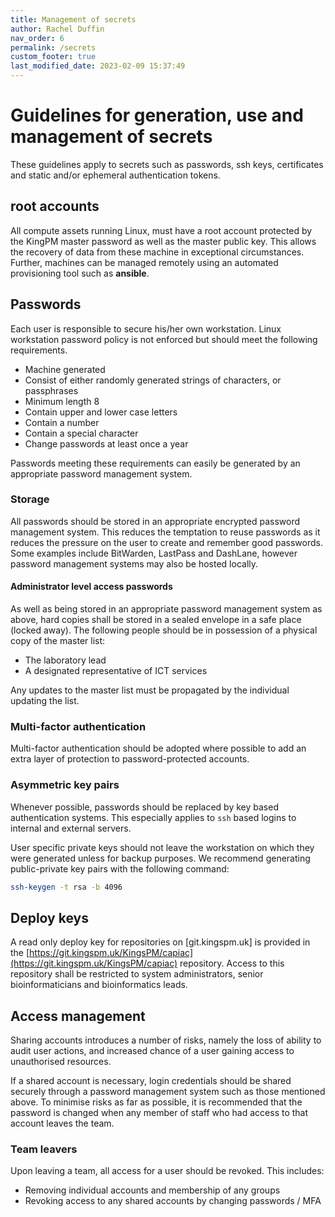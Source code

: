 ```yaml
---
title: Management of secrets
author: Rachel Duffin
nav_order: 6
permalink: /secrets
custom_footer: true
last_modified_date: 2023-02-09 15:37:49
---
```

# Guidelines for generation, use and management of secrets

These guidelines apply to secrets such as passwords, ssh keys, certificates and static and/or ephemeral authentication
tokens.

## root accounts

All compute assets running Linux, must have a root account protected by the KingPM master password as well as the
master public key. This allows the recovery of data from these machine in exceptional circumstances. Further, machines
can be managed remotely using an automated provisioning tool such as **ansible**.

## Passwords

Each user is responsible to secure his/her own workstation. Linux workstation password policy is not enforced but
should meet the following requirements.

- Machine generated
- Consist of either randomly generated strings of characters, or passphrases
- Minimum length 8
- Contain upper and lower case letters
- Contain a number
- Contain a special character
- Change passwords at least once a year

Passwords meeting these requirements can easily be generated by an appropriate password management system.

### Storage

All passwords should be stored in an appropriate encrypted password management system. This reduces the temptation to
reuse passwords as it reduces the pressure on the user to create and remember good passwords. Some examples include
BitWarden, LastPass and DashLane, however password management systems may also be hosted locally.

#### Administrator level access passwords

As well as being stored in an appropriate password management system as above, hard copies shall be stored in a sealed
envelope in a safe place (locked away). The following people should be in possession of a physical copy of the master
list:

- The laboratory lead
- A designated representative of ICT services

Any updates to the master list must be propagated by the individual updating the list.

### Multi-factor authentication

Multi-factor authentication should be adopted where possible to add an extra layer of protection to password-protected
accounts.

### Asymmetric key pairs

Whenever possible, passwords should be replaced by key based authentication systems. This especially applies to `ssh`
based logins to internal and external servers.

User specific private keys should not leave the workstation on which they were generated unless for backup purposes. We
recommend generating public-private key pairs with the following command:

```bash
ssh-keygen -t rsa -b 4096
```

## Deploy keys

A read only deploy key for repositories on [git.kingspm.uk] is provided in the
[https://git.kingspm.uk/KingsPM/capiac](https://git.kingspm.uk/KingsPM/capiac) repository.
Access to this repository shall be restricted to system administrators, senior bioinformaticians and bioinformatics
leads.

## Access management

Sharing accounts introduces a number of risks, namely the loss of ability to audit user actions, and increased chance of
a user gaining access to unauthorised resources.

If a shared account is necessary, login credentials should be shared securely through a password management system such
as those mentioned above. To minimise risks as far as possible, it is recommended that the password is changed when any
member of staff who had access to that account leaves the team.

### Team leavers

Upon leaving a team, all access for a user should be revoked. This includes:
- Removing individual accounts and membership of any groups
- Revoking access to any shared accounts by changing passwords / MFA
